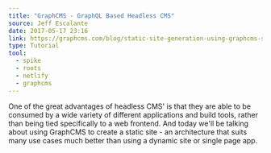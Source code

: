 ```yaml
---
title: "GraphCMS - GraphQL Based Headless CMS"
source: Jeff Escalante
date: 2017-05-17 23:16
link: https://graphcms.com/blog/static-site-generation-using-graphcms-spike-and-netlify
type: Tutorial
tool:
  - spike
  - roots
  - netlify
  - graphcms
---
```

One of the great advantages of headless CMS' is that they are able to be consumed by a wide variety of different applications and build tools, rather than being tied specifically to a web frontend. And today we'll be talking about using GraphCMS to create a static site - an architecture that suits many use cases much better than using a dynamic site or single page app.